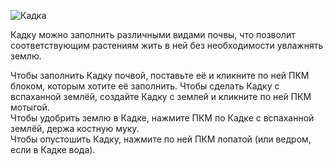 ![Кадка](block:betterwithmods:planter)

Кадку можно заполнить различными видами почвы, что позволит соответствующим растениям жить в ней без необходимости увлажнять землю.

Чтобы заполнить Кадку почвой, поставьте её и кликните по ней ПКМ блоком, которым хотите её заполнить.
Чтобы сделать Кадку с вспаханной землёй, создайте Кадку с землей и кликните по ней ПКМ мотыгой.  
Чтобы удобрить землю в Кадке, нажмите ПКМ по Кадке с вспаханной землёй, держа костную муку.  
Чтобы опустошить Кадку, нажмите по ней ПКМ лопатой (или ведром, если в Кадке вода).  
